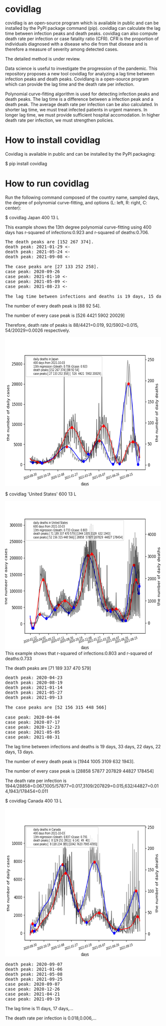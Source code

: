# covidlag
covidlag is an open-source program which is available in public and 
can be installed by the PyPI package command (pip).
covidlag can calculate the lag time between infection peaks and death peaks.
covidlag can also compute death rate per infection or case fatality ratio (CFR).
CFR is the proportion of individuals diagnosed with a disease who die from 
that disease and is therefore a measure of severity among detected cases.

The detailed method is under review.

Data science is useful to investigate the progression of the pandemic. 
This repository proposes a new tool covidlag for analyzing a lag time 
between infection peaks and death peaks. 
Covidlang is a open-source program which can provide the lag time and 
the death rate per infection.

Polynomial curve-fitting algorithm is used for detecting infection peaks and death peaks.
The lag time is a difference between a infection peak and a death peak.
The average death rate per infection can be also calculated.
In shorter lag time, we must treat infected patients in urgent manners.
In longer lag time, we must provide sufficient hospital accomodation.
In higher death rate per infection, we must strengthen policies.

# How to install covidlag
Covidlag is available in public and can be installed by the PyPI packaging:

$ pip install covidlag

# How to run covidlag
Run the following command composed of the country name, sampled days, the degree
of polynomial curve-fitting, and options (L: left, R: right, C: center):

$ covidlag Japan 400 13 L

This example shows the 13th degree polynomial curve-fitting using 400 days has 
r-squared of infections:0.923 and r-squared of deaths:0.706.
<pre>
The death peaks are [152 267 374].
death peak: 2021-01-29 <-
death peak: 2021-05-24 <-
death peak: 2021-09-08 <-

The case peaks are [27 133 252 258].
case peak: 2020-09-26
case peak: 2021-01-10 <-
case peak: 2021-05-09 <-
case peak: 2021-08-23 <-

The lag time between infections and deaths is 19 days, 15 days, and 16 days respectively.
</pre>

The number of every death peak is [88 92 54].

The number of every case peak is [526 4421 5902 20029]

Therefore, death rate of peaks is 88/4421=0.019, 92/5902=0.015, 54/20029=0.0026 respectively.

<img src='https://github.com/ytakefuji/covidlag/raw/main/Japan.png' height=480 width=640>

$ covidlag 'United States' 600 13 L

<img src='https://github.com/ytakefuji/covidlag/raw/main/United States.png' height=480 width=640>
This example shows that r-squared of infections:0.803 and r-squared of deaths:0.733

The death peaks are [71 189 337 470 579]
<pre>
death peak: 2020-04-23
death peak: 2020-08-19
death peak: 2021-01-14
death peak: 2021-05-27
death peak: 2021-09-13

The case peaks are [52 156 315 448 566]

case peak: 2020-04-04
case peak: 2020-07-17
case peak: 2020-12-23
case peak: 2021-05-05
case peak: 2021-08-31
</pre>

The lag time between infections and deaths is 19 days, 33 days, 22 days, 22 days, 13 days.


The number of every death peak is [1944 1005 3109 632 1943].

The number of every case peak is [28858 57877 207829 44827 178454]

The death rate per infection is 1944/28858=0.067,1005/57877=0.017,3109/207829=0.015,632/44827=0.014,1943/178454=0.011


$ covidlag Canada 400 13 L

<img src='https://github.com/ytakefuji/covidlag/raw/main/Canada.png' height=480 width=640>
<pre>
death peak: 2020-09-07
death peak: 2021-01-06
death peak: 2021-05-08
death peak: 2021-09-25
case peak: 2020-09-07
case peak: 2020-12-26
case peak: 2021-04-21
case peak: 2021-09-19
</pre>
The lag time is 11 days, 17 days,...

The death rate per infection is 0.018,0.006,...
